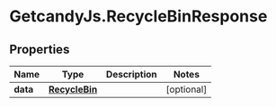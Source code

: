 # GetcandyJs.RecycleBinResponse

## Properties

Name | Type | Description | Notes
------------ | ------------- | ------------- | -------------
**data** | [**RecycleBin**](RecycleBin.md) |  | [optional] 


